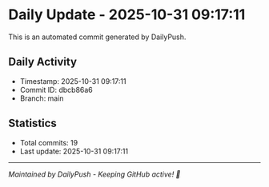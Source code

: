# Daily Update - 2025-10-31 09:17:11

This is an automated commit generated by DailyPush.

## Daily Activity
- Timestamp: 2025-10-31 09:17:11
- Commit ID: dbcb86a6
- Branch: main

## Statistics
- Total commits: 19
- Last update: 2025-10-31 09:17:11

---
*Maintained by DailyPush - Keeping GitHub active! 🚀*
